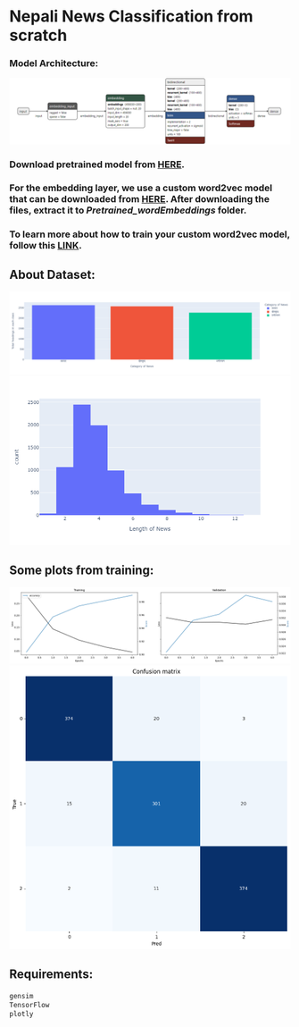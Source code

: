 # Nepali News Classification from scratch 
### Model Architecture: 
![title](Images/ARCH.png)
### Download pretrained model from [HERE](https://drive.google.com/file/d/1dthVgTmM0XWj8rlZSY42qiYxWtX3jtdl/view?usp=sharing).
### For the embedding layer, we use a custom word2vec model that can be downloaded from [HERE](https://drive.google.com/file/d/1dthVgTmM0XWj8rlZSY42qiYxWtX3jtdl/view?usp=sharing). After downloading the files, extract it to ***Pretrained_wordEmbeddings*** folder. 
### To learn more about how to train your custom word2vec model, follow this [LINK](https://github.com/R4j4n/Nepali-Word2Vec-from-scratch). 

## About Dataset: 

![title](Images/newplot.png)
![title](Images/LABELS.png)

## Some plots from training: 
![title](Images/TR.png)
![title](Images/CM.png)

## Requirements: 
```
gensim
TensorFlow
plotly
```




